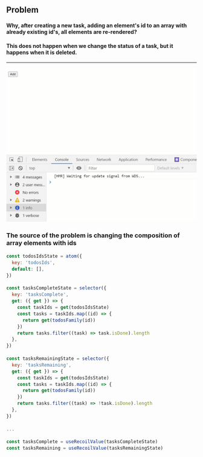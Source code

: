 ## Problem

#### Why, after creating a new task, adding an element's id to an array with already existing id's, all elements are re-rendered?

#### This does not happen when we change the status of a task, but it happens when it is deleted.

---

![](./demo.gif)

### The source of the problem is changing the composition of array elements with ids

```js
const todosIdsState = atom({
  key: 'todosIds',
  default: [],
})

const tasksCompleteState = selector({
  key: 'tasksComplete',
  get: ({ get }) => {
    const taskIds = get(todosIdsState)
    const tasks = taskIds.map((id) => {
      return get(todosFamily(id))
    })
    return tasks.filter((task) => task.isDone).length
  },
})

const tasksRemainingState = selector({
  key: 'tasksRemaining',
  get: ({ get }) => {
    const taskIds = get(todosIdsState)
    const tasks = taskIds.map((id) => {
      return get(todosFamily(id))
    })
    return tasks.filter((task) => !task.isDone).length
  },
})

...

const tasksComplete = useRecoilValue(tasksCompleteState)
const tasksRemaining = useRecoilValue(tasksRemainingState)
```
